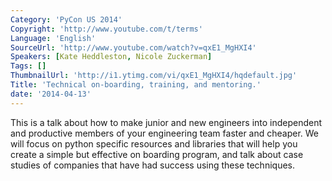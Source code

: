 ```yaml
---
Category: 'PyCon US 2014'
Copyright: 'http://www.youtube.com/t/terms'
Language: 'English'
SourceUrl: 'http://www.youtube.com/watch?v=qxE1_MgHXI4'
Speakers: [Kate Heddleston, Nicole Zuckerman]
Tags: []
ThumbnailUrl: 'http://i1.ytimg.com/vi/qxE1_MgHXI4/hqdefault.jpg'
Title: 'Technical on-boarding, training, and mentoring.'
date: '2014-04-13'
---
```

This is a talk about how to make junior and new engineers into independent and productive members of your engineering team faster and cheaper. We will focus on python specific resources and libraries that will help you create a simple but effective on boarding program, and talk about case studies of companies that have had success using these techniques.